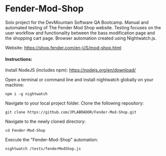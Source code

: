 # Fender-Mod-Shop
Solo project for the DevMountain Software QA Bootcamp. Manual and automated testing of The Fender Mod Shop website. Testing focuses on the user workflow and functionality between the bass modification page and the shopping cart page. Browser automation created using Nightwatch.js.

Website: https://shop.fender.com/en-US/mod-shop.html

#### Instructions:
Install NodeJS (includes npm): https://nodejs.org/en/download/

Open a terminal or command line and install nightwatch globally on your machine:
```
npm i -g nightwatch
```
Navigate to your local project folder.
Clone the following repository: 
```
git clone https://github.com/JPLABRADOR/Fender-Mod-Shop.git
```
Navigate to the newly cloned directory:
```
cd Fender-Mod-Shop
```
Execute the "Fender-Mod-Shop" automation:
```
nightwatch /tests/fenderModShop.js
```
